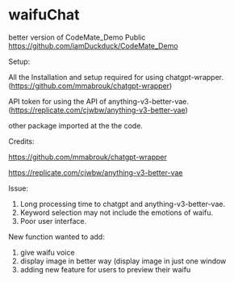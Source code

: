 # waifuChat
better version of CodeMate_Demo Public https://github.com/iamDuckduck/CodeMate_Demo

Setup:

All the Installation and setup required for using chatgpt-wrapper. (https://github.com/mmabrouk/chatgpt-wrapper)

API token for using the API of anything-v3-better-vae. (https://replicate.com/cjwbw/anything-v3-better-vae)

other package imported at the the code.

Credits:

https://github.com/mmabrouk/chatgpt-wrapper

https://replicate.com/cjwbw/anything-v3-better-vae

Issue:
1. Long processing time to chatgpt and anything-v3-better-vae.
2. Keyword selection may not include the emotions of waifu.
3. Poor user interface.

New function wanted to add:
1. give waifu voice
2. display image in better way (display image in just one window
3. adding new feature for users to preview their waifu
